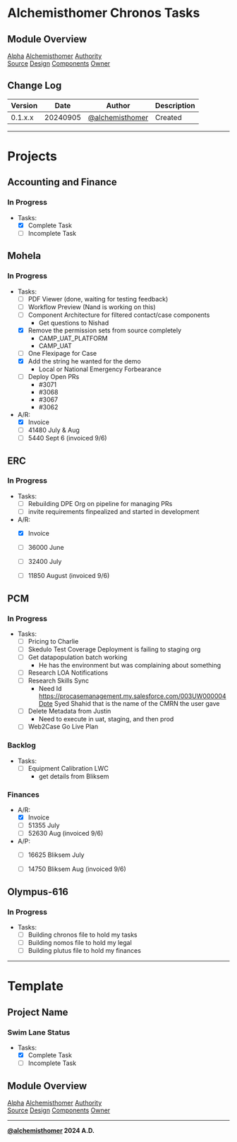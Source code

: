 # Alchemisthomer Chronos Tasks

## Module Overview
[Alpha](../../../README.md)
[Alchemisthomer](../README.md)
[Authority](../../zeus/zeus.components.md)  
[Source](../alchemisthomer.source.md)
[Design](../alchemisthomer.design.md)
[Components](../alchemisthomer.components.md)
[Owner](https://github.com/alchemisthomer)

## Change Log

| Version   | Date       | Author                                                   | Description   |
|-----------|------------|----------------------------------------------------------|---------------|
| 0.1.x.x   | 20240905   | [@alchemisthomer](https://github.com/alchemisthomer)     | Created       

---

# Projects

## Accounting and Finance
### In Progress
- Tasks:
    - [x] Complete Task
    - [ ] Incomplete Task

## Mohela
### In Progress
- Tasks:
    - [ ] PDF Viewer (done, waiting for testing feedback)
    - [ ] Workflow Preview (Nand is working on this)
    - [ ] Component Architecture for filtered contact/case components
        - Get questions to Nishad
    - [x] Remove the permission sets from source completely
        - CAMP_UAT_PLATFORM
        - CAMP_UAT
    - [ ] One Flexipage for Case
    - [x] Add the string he wanted for the demo
        - Local or National Emergency Forbearance
    - [ ] Deploy Open PRs
        - #3071
        - #3068
        - #3067
        - #3062
- A/R:
    - [x] Invoice
    - [ ] 41480 July & Aug
    - [ ] 5440 Sept 6 (invoiced 9/6)

## ERC
### In Progress
- Tasks:
    - [ ] Rebuilding DPE Org on pipeline for managing PRs
    - [ ] invite requirements finpealized and started in development
- A/R:
    - [x] Invoice
    - [ ] 36000 June
    - [ ] 32400 July
    - [ ] 11850 August (invoiced 9/6)


## PCM
### In Progress
- Tasks:
    - [ ] Pricing to Charlie
    - [ ] Skedulo Test Coverage Deployment is failing to staging org
    - [ ] Get datapopulation batch working
        - He has the environment but was complaining about something
    - [ ] Research LOA Notifications
    - [ ] Research Skills Sync
        - Need Id https://procasemanagement.my.salesforce.com/003UW000004Dpte
        Syed Shahid that is the name of the CMRN the user gave
    - [ ] Delete Metadata from Justin
        - Need to execute in uat, staging, and then prod
    - [ ] Web2Case Go Live Plan
### Backlog
- Tasks:
    - [ ] Equipment Calibration LWC
        - get details from Bliksem
### Finances
- A/R:
    - [x] Invoice
    - [ ] 51355 July
    - [ ] 52630 Aug (invoiced 9/6)
- A/P:
    - [ ] 16625 Bliksem July
    - [ ] 14750 Bliksem Aug (invoiced 9/6)


## Olympus-616
### In Progress
- Tasks:
    - [ ] Building chronos file to hold my tasks
    - [ ] Building nomos file to hold my legal
    - [ ] Building plutus file to hold my finances

---
# Template
## Project Name
### Swim Lane Status
- Tasks:
    - [x] Complete Task
    - [ ] Incomplete Task

## Module Overview
[Alpha](../../../README.md)
[Alchemisthomer](../README.md)
[Authority](../../zeus/zeus.components.md)  
[Source](../alchemisthomer.source.md)
[Design](../alchemisthomer.design.md)
[Components](../alchemisthomer.components.md)
[Owner](https://github.com/alchemisthomer)

***
**[@alchemisthomer](https://github.com/alchemisthomer)
2024 A.D.**